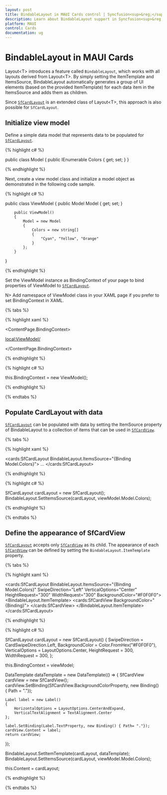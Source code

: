 ```yaml
---
layout: post
title: BindableLayout in MAUI Cards control | Syncfusion<sup>&reg;</sup>
description: Learn about BindableLayout support in Syncfusion<sup>&reg;</sup> Essential Studio<sup>&reg;</sup> MAUI Cards control, its elements and more.
platform: MAUI
control: Cards
documentation: ug
---
```


# BindableLayout in MAUI Cards

Layout&lt;T&gt; introduces a feature called `BindableLayout`, which works with all layouts derived from Layout&lt;T&gt;. By simply setting the ItemTemplate and ItemsSource, BindableLayout automatically generates a group of UI elements (based on the provided ItemTemplate) for each data item in the ItemsSource and adds them as children.

Since [`SfCardLayout`](https://help.syncfusion.com/cr/maui/Syncfusion.Maui.Cards.SfCardLayout.html) is an extended class of Layout&lt;T&gt;, this approach is also possible for `SfCardLayout`.

## Initialize view model

Define a simple data model that represents data to be populated for [`SfCardLayout`](https://help.syncfusion.com/cr/maui/Syncfusion.Maui.Cards.SfCardLayout.html).

{% highlight c# %}

public class Model
{
   public IEnumerable<string> Colors { get; set; }
}

{% endhighlight %} 

Next, create a view model class and initialize a model object as demonstrated in the following code sample.

{% highlight c# %}

public class ViewModel 
{
        public Model Model { get; set; }

        public ViewModel()
        {
            Model = new Model
            {
                Colors = new string[]
                {
                    "Cyan", "Yellow", "Orange"
                }
            };
        }
 }

{% endhighlight %} 

Set the ViewModel instance as BindingContext of your page to bind properties of ViewModel to [`SfCardLayout`](https://help.syncfusion.com/cr/maui/Syncfusion.Maui.Cards.SfCardLayout.html). 

N> Add namespace of ViewModel class in your XAML page if you prefer to set BindingContext in XAML. 

{% tabs %} 

{% highlight xaml %}

<ContentPage.BindingContext>

<local:ViewModel/>

</ContentPage.BindingContext>

{% endhighlight %}

{% highlight c# %}

this.BindingContext = new ViewModel();      

{% endhighlight %}

{% endtabs %}

## Populate CardLayout with data

[`SfCardLayout`](https://help.syncfusion.com/cr/maui/Syncfusion.Maui.Cards.SfCardLayout.html) can be populated with data by setting the ItemSource property of BindableLayout to a collection of items that can be used in [`SfCardView`](https://help.syncfusion.com/cr/maui/Syncfusion.Maui.Cards.SfCardView.html).

{% tabs %} 

{% highlight xaml %}

<cards:SfCardLayout BindableLayout.ItemsSource="{Binding Model.Colors}">
…
</cards:SfCardLayout>

{% endhighlight %}

{% highlight c# %}

SfCardLayout cardLayout = new SfCardLayout();
BindableLayout.SetItemsSource(cardLayout, viewModel.Model.Colors);

{% endhighlight %}

{% endtabs %}

## Define the appearance of SfCardView

[`SfCardLayout`](https://help.syncfusion.com/cr/maui/Syncfusion.Maui.Cards.SfCardLayout.html) accepts only [`SfCardView`](https://help.syncfusion.com/cr/maui/Syncfusion.Maui.Cards.SfCardView.html) as its child. The appearance of each [`SfCardView`](https://help.syncfusion.com/cr/maui/Syncfusion.Maui.Cards.SfCardView.html) can be defined by setting the `BindableLayout.ItemTemplate` property.

{% tabs %} 

{% highlight xaml %}

<cards:SfCardLayout BindableLayout.ItemsSource="{Binding Model.Colors}"  SwipeDirection="Left" VerticalOptions="Center"  HeightRequest="300" WidthRequest="300" BackgroundColor="#F0F0F0">
        <BindableLayout.ItemTemplate>
            <DataTemplate>
                <cards:SfCardView BackgroundColor="{Binding}">
                    <Label Text="{Binding}" HorizontalOptions="CenterAndExpand" VerticalTextAlignment="Center"/>
                </cards:SfCardView>
            </DataTemplate>
        </BindableLayout.ItemTemplate>
</cards:SfCardLayout>

{% endhighlight %}

{% highlight c# %}

SfCardLayout cardLayout = new SfCardLayout()
{
    SwipeDirection = CardSwipeDirection.Left,
    BackgroundColor = Color.FromHex("#F0F0F0"),
    VerticalOptions = LayoutOptions.Center,
    HeightRequest = 300,
    WidthRequest = 300,
};

this.BindingContext = viewModel;

DataTemplate dataTemplate = new DataTemplate(() =>
{
    SfCardView cardView = new SfCardView();
    cardView.SetBinding(SfCardView.BackgroundColorProperty, new Binding() { Path = "."});

    Label label = new Label()
    {
        HorizontalOptions = LayoutOptions.CenterAndExpand,
        VerticalTextAlignment = TextAlignment.Center
    };

    label.SetBinding(Label.TextProperty, new Binding() { Path= "."});
    cardView.Content = label;
    return cardView;
});

BindableLayout.SetItemTemplate(cardLayout, dataTemplate);
BindableLayout.SetItemsSource(cardLayout, viewModel.Model.Colors);

this.Content = cardLayout;

{% endhighlight %}

{% endtabs %}